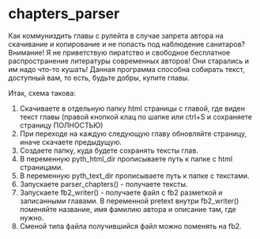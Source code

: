 # chapters_parser
Как коммуниздить главы с рулейта в случае запрета автора на скачивание и копирование и не попасть под наблюдение санитаров?
Внимание! Я не приветствую пиратство и свободное бесплатное распространение литературы современных авторов! Они старались и им надо что-то кушать!
Данная программа способна собирать текст, доступный вам, то есть, будьте добры, купите главы.

Итак, схема такова:
1. Скачиваете в отдельную папку html страницы с главой, где виден текст главы (правой кнопкой клац по шапке или ctrl+S и сохраняете страницу ПОЛНОСТЬЮ)
2. При переходе на каждую следующую главу обновляйте страницу, иначе скачаете предыдущую.
3. Создаете папку, куда будете сохранять тексты глав.
4. В переменную pyth_html_dir прописываете путь к папке с html страницами.
5. В переменную pyth_text_dir прописываете путь к папке с текстами.
6. Запускаете parser_chapters() - получаете тексты.
7. Запускаете fb2_writer() - получаете файл с fb2 разметкой и записанными главами. В переменной pretext внутри fb2_writer() поменяйте название, имя фамилию автора и описание там, где нужно.
8. Сменой типа файла получившийся файл можно поменять на fb2.
